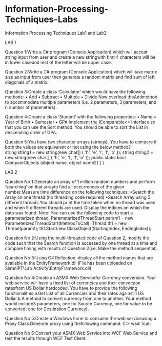 # Information-Processing-Techniques-Labs
Information Processing Techniques Lab1 and Lab2

LAB 1
                                                                            
Question 1:Write a C# program (Console Application) which will accept string input from user and create a new stringwith first 4 characters will be in 
lower caseand rest of the letter will be upper case.

Question 2:Write a C# program (Console Application) which will take matrix size as input from user then generate a random matrix and find sum of left diagonals 
of a matrix.

Question 3:Create a class ‘Calculator’ which would have the following methods: • Add • Subtract • Multiple • Divide Now overload theAddmethod to accommodate 
multiple parameters (i.e. 2 parameters, 3 parameters, and n number of parameters).

Question 4:Create a class ‘Student’ with the following properties: • Name • Year of Birth • Semester • GPA Implement the IComparable<> interface so that you 
can use the Sort method. You should be able to sort the List<Student> in descending order of GPA. 

Question 5:You have two character arrays (strings). You have to compare if both the values are equivalent or not using the below method?  
string string1 = new string(new char[] { 'h', 'e', 'l', 'l', 'o' }); string string2 = new string(new char[] { 'h', 'e', 'l', 'l', 'o' }); 
public static bool CompareObjects (object name, object name2) { } 

LAB 2
                                                                        
Question No 1:Generate an array of 1 million random numbers and perform ‘searching’ on that arrayto find all occurrences of the given number.Measure 
time difference on the following techniques: •Search the Array on one thread (no threading code required) •Search Array using 5 different threads 
You should print the time taken when no thread was used and when 5 different threads are used. Display the indices on which the data was found.
Note: You can use the following code to start a parameterized thread. ParameterizedThreadStart param1 = new ParameterizedThreadStart(MethodToCall); 
Thread th1 = new Thread(param1); th1.Start(new ClassObject(StartingIndex, EndingIndex));

Question No 2:Using the multi-threaded code of Question 2, modify the code such that the Search function is accessed by one thread at a time and compare 
timing with results of Question 2(i.e. Make the method sequential).

Question No 3:Using C# Reflection, display all the method names that are available in the EntityFramework.dll 
(File has been uploaded on Slate\IPT\Lab Activity\EntityFramework.dll)

Question No 4:Create an ASMX Web Servicefor Currency conversion. Your web service 
will have a fixed list of currencies and their conversion ratesfrom US Dollar hardcoded. You have to provide the following functionalities:a.Get List 
of all Currencies and their rates against 1 US Dollar.b.A method to convert currency from one to another. Your method would include3 parameters,
one for Source Currency, one for value to be converted, one for Destination Currency).

Question No 5:Create a Windows Form to consume the web serviceusing a Proxy Class.Generate proxy using thefollowing command:
C:\> wsdl <web service url> /out:<output directory>

Question No 6:Convert your ASMX Web Service into WCF Web Service and test the results through WCF Test Client.


